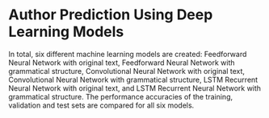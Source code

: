 # Author Prediction Using Deep Learning Models
 In total, six different machine learning models are created: Feedforward Neural Network with original text, Feedforward Neural Network with grammatical structure, Convolutional Neural Network with original text, Convolutional Neural Network with grammatical structure, LSTM Recurrent Neural Network with original text, and LSTM Recurrent Neural Network with grammatical structure. 
 The performance accuracies of the training, validation and test sets are compared for all six models.
